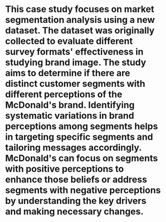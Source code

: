 # This case study focuses on market segmentation analysis using a new dataset. The dataset was originally collected to evaluate different survey formats' effectiveness in studying brand image. The study aims to determine if there are distinct customer segments with different perceptions of the McDonald's brand. Identifying systematic variations in brand perceptions among segments helps in targeting specific segments and tailoring messages accordingly. McDonald's can focus on segments with positive perceptions to enhance those beliefs or address segments with negative perceptions by understanding the key drivers and making necessary changes.
